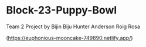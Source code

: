 # Block-23-Puppy-Bowl
Team 2 Project by 
Bijin Biju
Hunter Anderson
Roig Rosa

(https://euphonious-mooncake-749890.netlify.app/)
